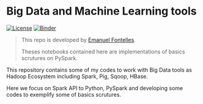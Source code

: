 # Big Data and Machine Learning tools
[![License](https://img.shields.io/github/license/mashape/apistatus.svg)](https://opensource.org/licenses/MIT)
[![Binder](https://mybinder.org/badge.svg)](https://mybinder.org/v2/gh/EmanuelFontelles/machineLearning.git/master?urlpath=lab)

> This repo is developed by [Emanuel Fontelles](https://github.com/emanuelfontelles).
> 
> Theses notebooks contained here are implementations of basics scrutures on PySpark.
> 


This repository contains some of my codes to work with Big Data tools 
as Hadoop Ecosystem including Spark, Pig, Sqoop, HBase.

Here we focus on Spark API to Python, PySpark and developing some codes 
to exemplify some of basics scrutures.

